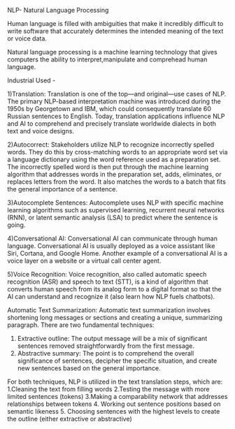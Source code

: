 NLP- Natural Language Processing

Human language is filled with ambiguities that make it incredibly difficult
to write software that accurately determines the intended meaning of the text
or voice data.

Natural language processing is a machine learning technology that gives computers
the ability to interpret,manipulate and comprehead human language.


Industrial Used -

1)Translation:
Translation is one of the top—and original—use cases of NLP. 
The primary NLP-based interpretation machine was introduced during the 1950s by Georgetown and IBM, which could consequently translate 60 Russian sentences to English. 
Today, translation applications influence NLP and AI to comprehend and precisely translate worldwide dialects in both text and voice designs.

‍2)Autocorrect:
Stakeholders utilize NLP to recognize incorrectly spelled words. 
They do this by cross-matching words to an appropriate word set via a language dictionary using the word reference used as a preparation set. 
The incorrectly spelled word is then put through the machine learning algorithm that addresses words in the preparation set, adds, eliminates, or replaces letters from the word. 
It also matches the words to a batch that fits the general importance of a sentence.

‍3)Autocomplete Sentences:
Autocomplete uses NLP with specific machine learning algorithms such as supervised learning, recurrent neural networks (RNN), or latent semantic analysis (LSA) to predict where the sentence is going. 

‍4)Conversational AI:
Conversational AI can communicate through human language. 
Conversational AI is usually deployed as a voice assistant like Siri, Cortana, and Google Home. 
Another example of a conversational AI is a voice layer on a website or a virtual call center agent.

‍5)Voice Recognition:
Voice recognition, also called automatic speech recognition (ASR) and speech to text (STT), is a kind of algorithm that converts human speech from 
its analog form  to a digital format so that the AI can understand and recognize it (also learn how NLP fuels chatbots). 


Automatic Text Summarization:
Automatic text summarization involves shortening long messages or sections and creating a unique, summarizing paragraph. There are two fundamental techniques:
1. Extractive outline:
   The output message will be a mix of significant sentences removed straightforwardly from the first message. 
2. Abstractive summary:
   The point is to comprehend the overall significance of sentences, decipher the specific situation, and create new sentences based on the general importance. 

‍For both techniques, NLP is utilized in the text translation steps, which are: 
1.Cleaning the text from filling words
2.Testing the message with more limited sentences (tokens)
3.Making a comparability network that addresses relationships between tokens 
4. Working out sentence positions based on semantic likeness 
5. Choosing sentences with the highest levels to create the outline (either extractive or abstractive)
